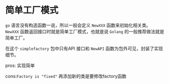 # 简单工厂模式

`go` 语言没有构造函数一说，所以一般会定义 `NewXXX` 函数来初始化相关类。
`NewXXX` 函数返回接口时就是简单工厂模式，也就是说 `Golang` 的一般推荐做法就是简单工厂。

在这个 `simplefactory` 包中只有API 接口和 `NewAPI` 函数为包外可见，封装了实现细节。

pros: 实现简单

cons:`Factory is "fixed"` 再添加新的类是要修改factory函数

